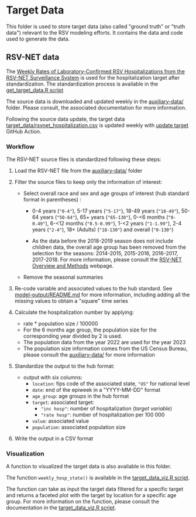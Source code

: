 # Target Data

This folder is used to store target data (also called "ground truth" or "truth
data") relevant to the RSV modeling efforts.
It contains the data and code used to generate the data.

## RSV-NET data

The [Weekly Rates of Laboratory-Confirmed RSV Hospitalizations from the RSV-NET Surveillance System](https://data.cdc.gov/Public-Health-Surveillance/Weekly-Rates-of-Laboratory-Confirmed-RSV-Hospitali/29hc-w46k)
is used for the hospitalization target after standardization. 
The standardization process is available in the 
[get_target_data.R script](./get_target_data.R)

The source data is downloaded and updated weekly in the 
[auxiliary-data/](./../auxiliary-data/) folder. Please consult, the 
associated documentation for more information.

Following the source data update, the target data 
[target_data/rsvnet_hospitalization.csv](./rsvnet_hospitalization.csv)
is updated weekly with [update target](./../.github/workflows/update-target.yaml) 
GitHub Action.

### Workflow

The RSV-NET source files is standardized following these steps:

1. Load the RSV-NET file from the [auxiliary-data/](./../auxiliary-data/) folder
2. Filter the source files to keep only the information of interest:
   - Select overall race and sex and age groups of interest (hub standard format
   in parentheses) :

     - 0-4 years (`"0-4"`), 5-17 years (`"5-17"`),  18-49 years (`"18-49"`),
       50-64 years (`"50-64"`), 65+ years (`"65-130"`),  0-<6 months (`"0-0.49"`), 
       6-<12 months (`"0.5-0.99"`), 1-<2 years (`"1-1.99"`),  2-4 years (`"2-4"`),
       18+ (Adults) (`"18-130"`) and overall (`"0-130"`)
     
     - As the data before the 2018-2019 season does not include children
       data, the overall age group has been removed from the selection for the
       seasons: 2014-2015, 2015-2016, 2016-2017, 2017-2018. For more information,
       please consult the
       [RSV-NET Overview and Methods](https://www.cdc.gov/rsv/research/rsv-net/overview-methods.html)
       webpage.
       
   - Remove the seasonal summaries
   
3. Re-code variable and associated values to the hub standard. See 
   [model-output/README.md](../model-output/README.md) for more information,
   including adding all the missing values to obtain a "square" time series
   
4. Calculate the hospitalization number by applying:
   -  rate * population size / 100000
   - For the 6 months age group, the population size for the corresponding year
   divided by 2 is used.
   - The population data from the year 2022 are used for the year 2023
   - The population size information comes from the US Census Bureau, please
   consult the [auxiliary-data/](./../auxiliary-data/) for more
   information
5. Standardize the output to the hub format:
   - output with six columns:
     - `location`: fips code of the associated state, `"US"` for national 
          level
     - `date`: end of the epiweek in a "YYYY-MM-DD" format
     - `age_group`: age groups in the hub format
     - `target`: associated target:
        - `"inc hosp"`: number of hospitalization (*target variable*)
        - `"rate hosp"`: number of hospitalization per 100 000 
     - `value`: associated value
     - `population`: associated population size
6. Write the output in a CSV format

### Visualization

A function to visualized the target data is also available in this folder. 

The function `weekly_hosp_state()` is available in the 
[target_data_viz.R script](./target_data_viz.R). 

The function can take as input the target data filtered for a specific target
and returns a faceted plot with the target by location for a specific age group. 
For more information on the function, please consult the documentation in the 
[target_data_viz.R script](./target_data_viz.R). 



